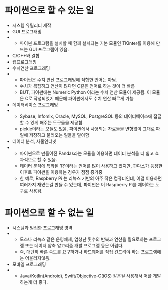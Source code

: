 # 파이썬으로 할 수 있는 일
- 시스템 유틸리티 제작
- GUI 프로그래밍
- - 파이썬 프로그램을 설치할 때 함께 설치되는 기본 모듈인 TKinter를 이용해 만드는 GUI 프로그램이 있음.
- C/C++와 결합
- 웹프로그래밍
- 수치연산 프로그래밍
- - 파이썬은 수치 연산 프로그래밍에 적합한 언어는 아님.
  - 수치가 복잡하고 연산이 많다면 C같은 언어로 하는 것이 더 빠름
  - BUT, 파이썬에는 Numeric Python 이라는 수치 연산 모듈이 제공됨. 이 모듈은 C로 작성되었기 때문에 파이썬에서도 수치 연산 빠르게 가능
- 데이터베이스 프로그래밍
- - Sybase, Infomix, Oracle, MySQL, PostgreSQL 등의 데이터베이스에 접글 할 수 있게 해주는 도구들을 제공함.
  - pickle이라는 모듈도 있음. 파이썬에서 사용되는 자료들을 변형없이 그대로 파일에 저장하고 불러오는 일들을 맡아함
- 데이터 분석, 사물인터넷
- - 파이썬으로 만들어진 Pandas라는 모듈을 이용하면 데이터 분석을 더 쉽고 효과적으로 할 수 있음.
  - 데이터 분석에 특화된 'R'이라는 언어를 많이 사용하고 있지만, 판다스가 등장한 이후로 파이썬을 이용하는 경우가 점점 증가중
  - 한 예로, Raspberry Pi 는 리눅스 기반의 아주 작은 컴퓨터인데, 이걸 이용하면 여러가지 재밌는걸 만들 수 있는데, 파이썬은 이 Raspberry Pi를 제어하는 도구로 사용됨.

# 파이썬으로 할 수 없는 일
- 시스템과 밀접한 프로그래밍 영역
- - 도스나 리눅스 같은 운영체제, 엄청난 횟수의 반복과 연산을 필요로하는 프로그램 또는 데이터 압축 알고리즘 개발 프로그램 등은 어렵다.
  - 즉, 대단히 빠른 속도를 요구하거나 하드웨어를 직접 건드려야 하는 프로그램에는 어울리지않음.
- 모바일 프로그래밍
- - Java/Kotlin(Android), Swift/Objective-C(iOS) 같은걸 사용해서 어플 개발하는게 더 좋다.
